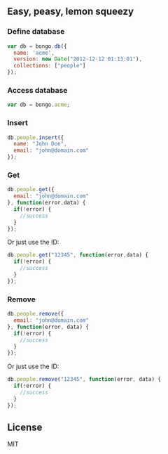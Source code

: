 ## Easy, peasy, lemon squeezy

### Define database

```javascript
var db = bongo.db({
  name: 'acme',
  version: new Date("2012-12-12 01:13:01"),
  collections: ["people"]
});
```

### Access database

```javascript
var db = bongo.acme;
```

### Insert

```javascript
db.people.insert({
  name: "John Doe",
  email: "john@domain.com"
});
```

### Get

```javascript
db.people.get({
  email: "john@domain.com"
}, function(error,data) {
  if(!error) {
    //success
  }
});
```

Or just use the ID:


```javascript
db.people.get("12345", function(error,data) {
  if(!error) {
    //success
  }
});
```

### Remove

```javascript
db.people.remove({
  email: "john@domain.com"
}, function(error, data) {
  if(!error) {
    //success
  }
});
```

Or just use the ID:


```javascript
db.people.remove("12345", function(error, data) {
  if(!error) {
    //success
  }
});
```

## License

MIT